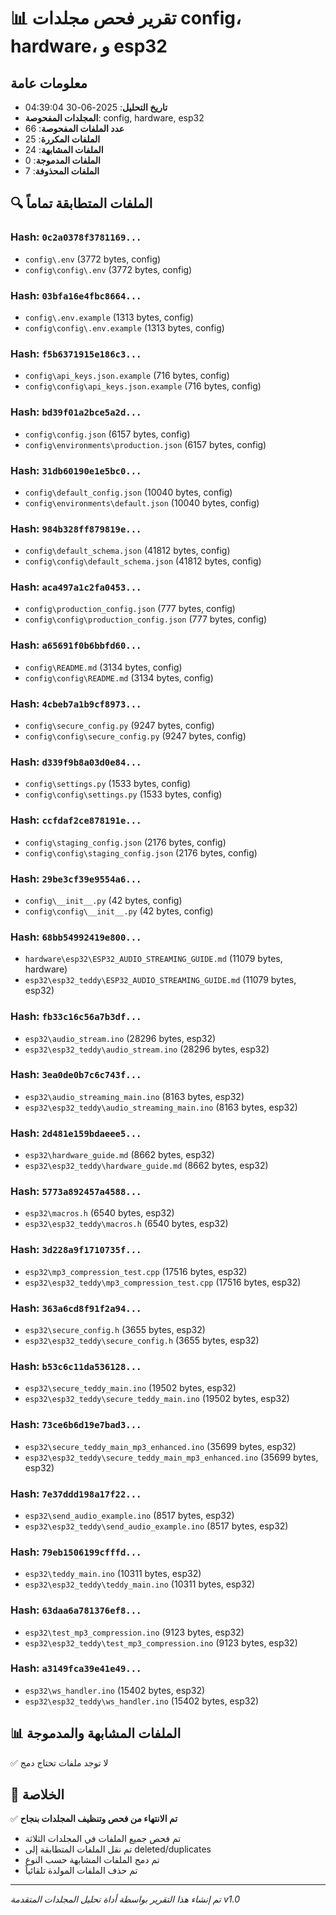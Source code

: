 # 📊 تقرير فحص مجلدات config، hardware، و esp32

## معلومات عامة
- **تاريخ التحليل**: 2025-06-30 04:39:04
- **المجلدات المفحوصة**: config, hardware, esp32
- **عدد الملفات المفحوصة**: 66
- **الملفات المكررة**: 25
- **الملفات المشابهة**: 24
- **الملفات المدموجة**: 0
- **الملفات المحذوفة**: 7

## 🔍 الملفات المتطابقة تماماً

### Hash: `0c2a0378f3781169...`
- `config\.env` (3772 bytes, config)
- `config\config\.env` (3772 bytes, config)

### Hash: `03bfa16e4fbc8664...`
- `config\.env.example` (1313 bytes, config)
- `config\config\.env.example` (1313 bytes, config)

### Hash: `f5b6371915e186c3...`
- `config\api_keys.json.example` (716 bytes, config)
- `config\config\api_keys.json.example` (716 bytes, config)

### Hash: `bd39f01a2bce5a2d...`
- `config\config.json` (6157 bytes, config)
- `config\environments\production.json` (6157 bytes, config)

### Hash: `31db60190e1e5bc0...`
- `config\default_config.json` (10040 bytes, config)
- `config\environments\default.json` (10040 bytes, config)

### Hash: `984b328ff879819e...`
- `config\default_schema.json` (41812 bytes, config)
- `config\config\default_schema.json` (41812 bytes, config)

### Hash: `aca497a1c2fa0453...`
- `config\production_config.json` (777 bytes, config)
- `config\config\production_config.json` (777 bytes, config)

### Hash: `a65691f0b6bbfd60...`
- `config\README.md` (3134 bytes, config)
- `config\config\README.md` (3134 bytes, config)

### Hash: `4cbeb7a1b9cf8973...`
- `config\secure_config.py` (9247 bytes, config)
- `config\config\secure_config.py` (9247 bytes, config)

### Hash: `d339f9b8a03d0e84...`
- `config\settings.py` (1533 bytes, config)
- `config\config\settings.py` (1533 bytes, config)

### Hash: `ccfdaf2ce878191e...`
- `config\staging_config.json` (2176 bytes, config)
- `config\config\staging_config.json` (2176 bytes, config)

### Hash: `29be3cf39e9554a6...`
- `config\__init__.py` (42 bytes, config)
- `config\config\__init__.py` (42 bytes, config)

### Hash: `68bb54992419e800...`
- `hardware\esp32\ESP32_AUDIO_STREAMING_GUIDE.md` (11079 bytes, hardware)
- `esp32\esp32_teddy\ESP32_AUDIO_STREAMING_GUIDE.md` (11079 bytes, esp32)

### Hash: `fb33c16c56a7b3df...`
- `esp32\audio_stream.ino` (28296 bytes, esp32)
- `esp32\esp32_teddy\audio_stream.ino` (28296 bytes, esp32)

### Hash: `3ea0de0b7c6c743f...`
- `esp32\audio_streaming_main.ino` (8163 bytes, esp32)
- `esp32\esp32_teddy\audio_streaming_main.ino` (8163 bytes, esp32)

### Hash: `2d481e159bdaeee5...`
- `esp32\hardware_guide.md` (8662 bytes, esp32)
- `esp32\esp32_teddy\hardware_guide.md` (8662 bytes, esp32)

### Hash: `5773a892457a4588...`
- `esp32\macros.h` (6540 bytes, esp32)
- `esp32\esp32_teddy\macros.h` (6540 bytes, esp32)

### Hash: `3d228a9f1710735f...`
- `esp32\mp3_compression_test.cpp` (17516 bytes, esp32)
- `esp32\esp32_teddy\mp3_compression_test.cpp` (17516 bytes, esp32)

### Hash: `363a6cd8f91f2a94...`
- `esp32\secure_config.h` (3655 bytes, esp32)
- `esp32\esp32_teddy\secure_config.h` (3655 bytes, esp32)

### Hash: `b53c6c11da536128...`
- `esp32\secure_teddy_main.ino` (19502 bytes, esp32)
- `esp32\esp32_teddy\secure_teddy_main.ino` (19502 bytes, esp32)

### Hash: `73ce6b6d19e7bad3...`
- `esp32\secure_teddy_main_mp3_enhanced.ino` (35699 bytes, esp32)
- `esp32\esp32_teddy\secure_teddy_main_mp3_enhanced.ino` (35699 bytes, esp32)

### Hash: `7e37ddd198a17f22...`
- `esp32\send_audio_example.ino` (8517 bytes, esp32)
- `esp32\esp32_teddy\send_audio_example.ino` (8517 bytes, esp32)

### Hash: `79eb1506199cfffd...`
- `esp32\teddy_main.ino` (10311 bytes, esp32)
- `esp32\esp32_teddy\teddy_main.ino` (10311 bytes, esp32)

### Hash: `63daa6a781376ef8...`
- `esp32\test_mp3_compression.ino` (9123 bytes, esp32)
- `esp32\esp32_teddy\test_mp3_compression.ino` (9123 bytes, esp32)

### Hash: `a3149fca39e41e49...`
- `esp32\ws_handler.ino` (15402 bytes, esp32)
- `esp32\esp32_teddy\ws_handler.ino` (15402 bytes, esp32)

## 📊 الملفات المشابهة والمدموجة

✅ لا توجد ملفات تحتاج دمج

## 🎯 الخلاصة

✅ **تم الانتهاء من فحص وتنظيف المجلدات بنجاح**

- تم فحص جميع الملفات في المجلدات الثلاثة
- تم نقل الملفات المتطابقة إلى deleted/duplicates
- تم دمج الملفات المشابهة حسب النوع
- تم حذف الملفات المولدة تلقائياً

---

*تم إنشاء هذا التقرير بواسطة أداة تحليل المجلدات المتقدمة v1.0*
